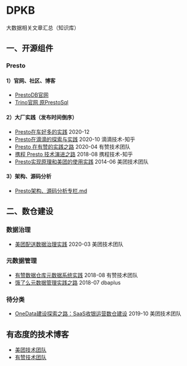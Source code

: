 # DPKB
大数据相关文章汇总（知识库）


## 一、开源组件

### Presto

#### 1）官网、社区、博客
- [PrestoDB官网](https://prestodb.io/)
- [Trino官网 原PrestoSql](https://trino.io/)

#### 2）大厂实践（发布时间倒序）
- [Presto在车好多的实践](https://mp.weixin.qq.com/s/Bmqv54sVZgTqQ82I_RfmsA)    2020-12
- [Presto在滴滴的探索与实践](https://zhuanlan.zhihu.com/p/266162270)    2020-10    滴滴技术-知乎
- [Presto 在有赞的实践之路](https://tech.youzan.com/presto-zai-you-zan-de-shi-jian-zhi-lu/)    2020-04    有赞技术团队
- [携程 Presto 技术演进之路](https://zhuanlan.zhihu.com/p/41538472)    2018-08    携程技术-知乎
- [Presto实现原理和美团的使用实践](https://tech.meituan.com/2014/06/16/presto.html)    2014-06    美团技术团队

#### 3）架构、源码分析
- [Presto架构、源码分析专栏.md](columns/Presto架构、源码分析专栏.md)


## 二、数仓建设

### 数据治理
- [美团配送数据治理实践](https://tech.meituan.com/2020/03/12/delivery-data-governance.html)    2020-03    美团技术团队


### 元数据管理
- [有赞数据仓库元数据系统实践](https://tech.youzan.com/youzan-metadata/)    2018-08    有赞技术团队
- [饿了么元数据管理实践之路](https://dbaplus.cn/news-73-2143-1.html)    2018-07    dbaplus

### 待分类
- [OneData建设探索之路：SaaS收银运营数仓建设](https://tech.meituan.com/2019/10/17/meituan-saas-data-warehouse.html)    2019-10    美团技术团队

## 有态度的技术博客
- [美团技术团队](https://tech.meituan.com/)
- [有赞技术团队](https://tech.youzan.com/)